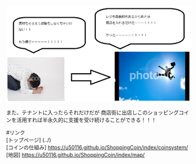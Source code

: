 <img width="500px" alt="テナント" src="./tenannto.png">

また、テナントに入ったらそれだけだが
商店街に出店しこのショッピングコインを活用すれば半永久的に支援を受け続けることができる！！！

#リンク <br>
[トップページ] (../)<br>
[コインの仕組み] https://u50116.github.io/ShoppingCoin/index/coinsystem/<br>
[地図] https://u50116.github.io/ShoppingCoin/index/map/<br>

